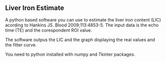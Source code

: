 ## Liver Iron Estimate

A python based software you can use to estimate the liver iron content (LIC) acording to Hankins JS. Blood 2009;113:4853-5.
The input data is the echo time (TE) and the corespondent ROI value.

The software outpus the LIC and the graph displaying the real values and the fitter curve.

You need to python installed with numpy and Tkinter packages.
